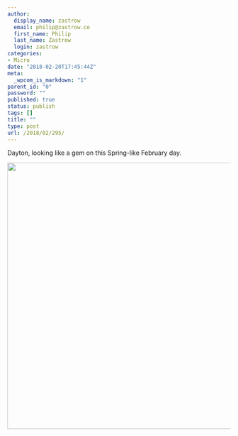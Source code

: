```yaml
---
author:
  display_name: zastrow
  email: philip@zastrow.co
  first_name: Philip
  last_name: Zastrow
  login: zastrow
categories:
- Micro
date: "2018-02-20T17:45:44Z"
meta:
  _wpcom_is_markdown: "1"
parent_id: "0"
password: ""
published: true
status: publish
tags: []
title: ""
type: post
url: /2018/02/295/
---
```

<p>Dayton, looking like a gem on this Spring-like February day.</p>
<p><img src="/assets/2018/02/484559df4f0146fea3265b0b880d73c1.jpg" width="600" height="600" /></p>
